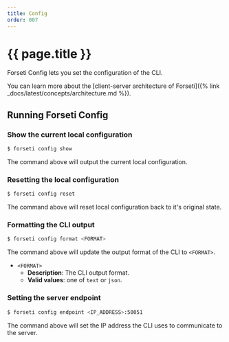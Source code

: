 ```yaml
---
title: Config
order: 007
---
```


# {{ page.title }}

Forseti Config lets you set the configuration of the CLI.

You can learn more about the [client-server architecture of Forseti]({% link _docs/latest/concepts/architecture.md %}).

## Running Forseti Config

### Show the current local configuration

```bash
$ forseti config show
```

The command above will output the current local configuration. 

### Resetting the local configuration

```bash
$ forseti config reset
```

The command above will reset local configuration back to it's original state.

### Formatting the CLI output

```bash
$ forseti config format <FORMAT>
```

The command above will update the output format of the CLI to `<FORMAT>`.

* `<FORMAT>`
  * **Description**: The CLI output format.
  * **Valid values**: one of `text` or `json`.

### Setting the server endpoint

```bash
$ forseti config endpoint <IP_ADDRESS>:50051
```

The command above will set the IP address the CLI uses to communicate to the server.
